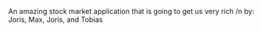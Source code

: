 An amazing stock market application that is going to get us very rich /n
by: Joris, Max, Joris, and Tobias
